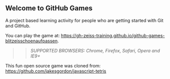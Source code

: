 ## Welcome to GitHub Games

A project based learning activity for people who are getting started with Git and GitHub.

You can play the game at: https://gh-zeiss-training.github.io/github-games-blitzeisschoenaufpassen.

>> _*SUPPORTED BROWSERS*: Chrome, Firefox, Safari, Opera and IE9+_

This fun open source game was cloned from: https://github.com/jakesgordon/javascript-tetris
